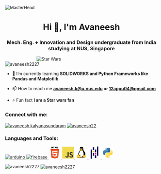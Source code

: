 ![MasterHead](https://openseauserdata.com/files/84dada0a5dcfd790700df3dd87897aef.gif)
<h1 align="center">Hi 👋, I'm Avaneesh</h1>
<h3 align="center">Mech. Eng. + Innovation and Design undergraduate from India studying at NUS, Singapore</h3>
<img align="right" alt="Star Wars" width="400" src="https://cdn.dribbble.com/users/130603/screenshots/2290997/lukeboba_02.gif">

<p align="left"> <img src="https://komarev.com/ghpvc/?username=avaneesh2227&label=Profile%20views&color=0e75b6&style=flat" alt="avaneesh2227" /> </p>

- 🌱 I’m currently learning **SOLIDWORKS and Python Frameworks like Pandas and Matplotlib**

- 📫 How to reach me **avaneesh.k@u.nus.edu or 12appu04@gmail.com**

- ⚡ Fun fact **I am a Star wars fan**

<h3 align="left">Connect with me:</h3>
<p align="left">
<a href="https://www.linkedin.com/in/avaneesh-kalyanasundaram-17b165216/" target="blank"><img align="center" src="https://raw.githubusercontent.com/rahuldkjain/github-profile-readme-generator/master/src/images/icons/Social/linked-in-alt.svg" alt="avaneesh kalyanasundaram" height="30" width="40" /></a>
<a href="https://leetcode.com/u/Avaneesh22/" target="blank"><img align="center" src="https://raw.githubusercontent.com/rahuldkjain/github-profile-readme-generator/master/src/images/icons/Social/leet-code.svg" alt="avaneesh22" height="30" width="40" /></a>
</p>

<h3 align="left">Languages and Tools:</h3>
<p align="left"> <a href="https://www.arduino.cc/" target="_blank" rel="noreferrer"> <img src="https://cdn.worldvectorlogo.com/logos/arduino-1.svg" alt="arduino" width="40" height="40"/> </a> <a href="https://firebase.google.com/" target="_blank" rel="noreferrer"> <img src="https://www.vectorlogo.zone/logos/firebase/firebase-icon.svg" alt="firebase" width="40" height="40"/> </a> <a href="https://www.w3.org/html/" target="_blank" rel="noreferrer"> <img src="https://raw.githubusercontent.com/devicons/devicon/master/icons/html5/html5-original-wordmark.svg" alt="html5" width="40" height="40"/> </a> <a href="https://developer.mozilla.org/en-US/docs/Web/JavaScript" target="_blank" rel="noreferrer"> <img src="https://raw.githubusercontent.com/devicons/devicon/master/icons/javascript/javascript-original.svg" alt="javascript" width="40" height="40"/> </a> <a href="https://www.linux.org/" target="_blank" rel="noreferrer"> <img src="https://raw.githubusercontent.com/devicons/devicon/master/icons/linux/linux-original.svg" alt="linux" width="40" height="40"/> </a> <a href="https://pandas.pydata.org/" target="_blank" rel="noreferrer"> <img src="https://raw.githubusercontent.com/devicons/devicon/2ae2a900d2f041da66e950e4d48052658d850630/icons/pandas/pandas-original.svg" alt="pandas" width="40" height="40"/> </a> <a href="https://www.python.org" target="_blank" rel="noreferrer"> <img src="https://raw.githubusercontent.com/devicons/devicon/master/icons/python/python-original.svg" alt="python" width="40" height="40"/> </a> </p>

<p><img align="left" src="https://github-readme-stats.vercel.app/api/top-langs?username=avaneesh2227&show_icons=true&locale=en&layout=compact" alt="avaneesh2227" /></p>

<p>&nbsp;<img align="center" src="https://github-readme-stats.vercel.app/api?username=avaneesh2227&show_icons=true&locale=en" alt="avaneesh2227" /></p>

